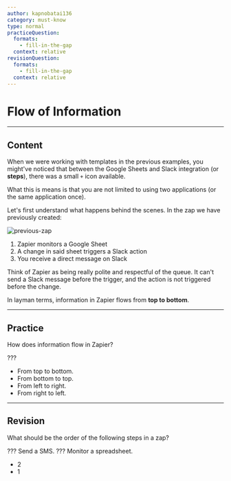 ```yaml
---
author: kapnobatai136
category: must-know
type: normal
practiceQuestion:
  formats:
    - fill-in-the-gap
  context: relative
revisionQuestion:
  formats:
    - fill-in-the-gap
  context: relative
---
```


# Flow of Information


---

## Content

When we were working with templates in the previous examples, you might've noticed that between the Google Sheets and Slack integration (or **steps**), there was a small `+` icon available.

What this is means is that you are not limited to using two applications (or the same application once).

Let's first understand what happens behind the scenes. In the zap we have previously created:

![previous-zap](https://img.enkipro.com/dd6ded782ca71a080338c67e893cf0c4.png)

1. Zapier monitors a Google Sheet
2. A change in said sheet triggers a Slack action
3. You receive a direct message on Slack

Think of Zapier as being really polite and respectful of the queue. It can't send a Slack message before the trigger, and the action is not triggered before the change.

In layman terms, information in Zapier flows from **top to bottom**.


---

## Practice

How does information flow in Zapier?

???

- From top to bottom.
- From bottom to top.
- From left to right.
- From right to left.


---

## Revision

What should be the order of the following steps in a zap?

??? Send a SMS.
??? Monitor a spreadsheet.

- 2
- 1

